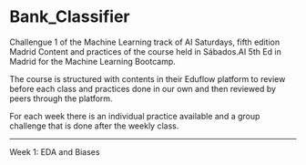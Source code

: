 # Bank_Classifier
Challengue 1 of the Machine Learning track of AI Saturdays, fifth edition Madrid
Content and practices of the course held in Sábados.AI 5th Ed in Madrid for the Machine Learning Bootcamp.

The course is structured with contents in their Eduflow platform to review before each class and practices done in our own and then reviewed by peers through the platform.

For each week there is an individual practice available and a group challenge that is done after the weekly class.

-------------------------------------------------------------------------
Week 1: EDA and Biases
